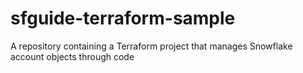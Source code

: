 # sfguide-terraform-sample
A repository containing a Terraform project that manages Snowflake account objects through code
